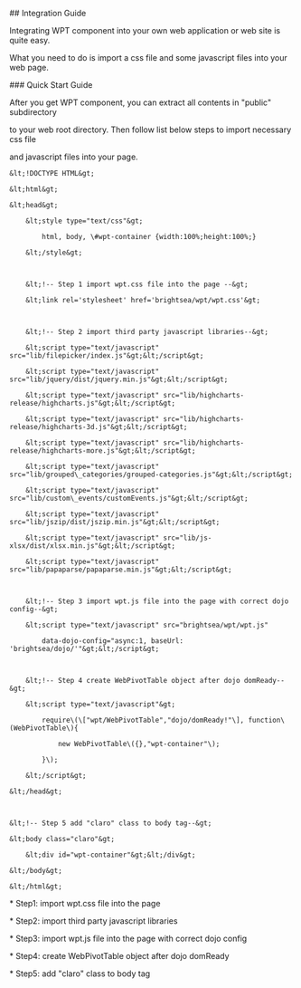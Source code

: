 \#\# Integration Guide 



Integrating WPT component into your own web application or web site is quite easy. 

What you need to do is import a css file and some javascript files into your web page.





\#\#\# Quick Start Guide

 

After you get WPT component, you can extract all contents in "public" subdirectory

to your web root directory. Then follow list below steps to import necessary css file

and javascript files into your page.

    

    &lt;!DOCTYPE HTML&gt;

    &lt;html&gt;

    &lt;head&gt;

        &lt;style type="text/css"&gt;

            html, body, \#wpt-container {width:100%;height:100%;}

        &lt;/style&gt;

    

        &lt;!-- Step 1 import wpt.css file into the page --&gt;

        &lt;link rel='stylesheet' href='brightsea/wpt/wpt.css'&gt;    

    

        &lt;!-- Step 2 import third party javascript libraries--&gt;    

        &lt;script type="text/javascript" src="lib/filepicker/index.js"&gt;&lt;/script&gt;

        &lt;script type="text/javascript" src="lib/jquery/dist/jquery.min.js"&gt;&lt;/script&gt;

        &lt;script type="text/javascript" src="lib/highcharts-release/highcharts.js"&gt;&lt;/script&gt;

        &lt;script type="text/javascript" src="lib/highcharts-release/highcharts-3d.js"&gt;&lt;/script&gt;

        &lt;script type="text/javascript" src="lib/highcharts-release/highcharts-more.js"&gt;&lt;/script&gt;

        &lt;script type="text/javascript" src="lib/grouped\_categories/grouped-categories.js"&gt;&lt;/script&gt;

        &lt;script type="text/javascript" src="lib/custom\_events/customEvents.js"&gt;&lt;/script&gt;

        &lt;script type="text/javascript" src="lib/jszip/dist/jszip.min.js"&gt;&lt;/script&gt;

        &lt;script type="text/javascript" src="lib/js-xlsx/dist/xlsx.min.js"&gt;&lt;/script&gt;

        &lt;script type="text/javascript" src="lib/papaparse/papaparse.min.js"&gt;&lt;/script&gt;

    

        &lt;!-- Step 3 import wpt.js file into the page with correct dojo config--&gt;

        &lt;script type="text/javascript" src="brightsea/wpt/wpt.js"  

            data-dojo-config="async:1, baseUrl: 'brightsea/dojo/'"&gt;&lt;/script&gt; 

        

        &lt;!-- Step 4 create WebPivotTable object after dojo domReady--&gt;

        &lt;script type="text/javascript"&gt;

            require\(\["wpt/WebPivotTable","dojo/domReady!"\], function\(WebPivotTable\){

                new WebPivotTable\({},"wpt-container"\);

            }\);

    	&lt;/script&gt;

    &lt;/head&gt;

    

    &lt;!-- Step 5 add "claro" class to body tag--&gt;

    &lt;body class="claro"&gt;

    	&lt;div id="wpt-container"&gt;&lt;/div&gt;

    &lt;/body&gt;

    &lt;/html&gt;





\* Step1: import wpt.css file into the page

\* Step2: import third party javascript libraries

\* Step3: import wpt.js file into the page with correct dojo config

\* Step4: create WebPivotTable object after dojo domReady

\* Step5: add "claro" class to body tag



